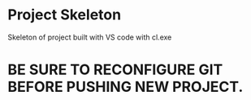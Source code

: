 # Project Skeleton
Skeleton of project built with VS code with cl.exe
# BE SURE TO RECONFIGURE GIT BEFORE PUSHING NEW PROJECT.